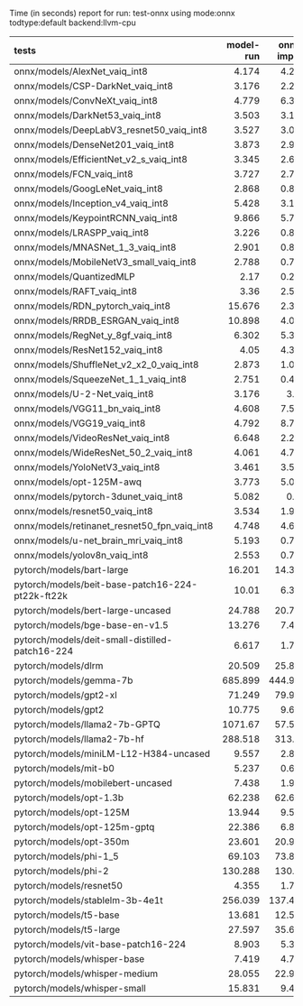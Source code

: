 Time (in seconds) report for run: test-onnx using mode:onnx todtype:default backend:llvm-cpu

| tests                                            |   model-run |   onnx-import |   torch-mlir |   iree-compile |   inference |
|:-------------------------------------------------|------------:|--------------:|-------------:|---------------:|------------:|
| onnx/models/AlexNet_vaiq_int8                    |       4.174 |         4.241 |            0 |          5.236 |       0.448 |
| onnx/models/CSP-DarkNet_vaiq_int8                |       3.176 |         2.293 |            0 |          8.992 |       0.592 |
| onnx/models/ConvNeXt_vaiq_int8                   |       4.779 |         6.319 |            0 |         19.119 |       0.906 |
| onnx/models/DarkNet53_vaiq_int8                  |       3.503 |         3.116 |            0 |          8.115 |       0.641 |
| onnx/models/DeepLabV3_resnet50_vaiq_int8         |       3.527 |         3.033 |            0 |          8.795 |       1.646 |
| onnx/models/DenseNet201_vaiq_int8                |       3.873 |         2.976 |            0 |         28.119 |       0.368 |
| onnx/models/EfficientNet_v2_s_vaiq_int8          |       3.345 |         2.624 |            0 |         18.599 |       0.362 |
| onnx/models/FCN_vaiq_int8                        |       3.727 |         2.743 |            0 |          7.779 |       0.768 |
| onnx/models/GoogLeNet_vaiq_int8                  |       2.868 |         0.834 |            0 |          9.184 |       0.216 |
| onnx/models/Inception_v4_vaiq_int8               |       5.428 |         3.193 |            0 |          9.13  |       0     |
| onnx/models/KeypointRCNN_vaiq_int8               |       9.866 |         5.787 |            0 |          1.823 |       0     |
| onnx/models/LRASPP_vaiq_int8                     |       3.226 |         0.842 |            0 |          9.386 |       9.863 |
| onnx/models/MNASNet_1_3_vaiq_int8                |       2.901 |         0.818 |            0 |          6.987 |       0.171 |
| onnx/models/MobileNetV3_small_vaiq_int8          |       2.788 |         0.717 |            0 |          7.886 |       0.13  |
| onnx/models/QuantizedMLP                         |       2.17  |         0.264 |            0 |          0.939 |       0.072 |
| onnx/models/RAFT_vaiq_int8                       |       3.36  |         2.533 |            0 |          6.228 |       0     |
| onnx/models/RDN_pytorch_vaiq_int8                |      15.676 |         2.356 |            0 |         14.93  |      98.887 |
| onnx/models/RRDB_ESRGAN_vaiq_int8                |      10.898 |         4.005 |            0 |         32.814 |      62.844 |
| onnx/models/RegNet_y_8gf_vaiq_int8               |       6.302 |         5.381 |            0 |         13.319 |       0.503 |
| onnx/models/ResNet152_vaiq_int8                  |       4.05  |         4.393 |            0 |         14.336 |       0.657 |
| onnx/models/ShuffleNet_v2_x2_0_vaiq_int8         |       2.873 |         1.037 |            0 |          5.82  |       0.169 |
| onnx/models/SqueezeNet_1_1_vaiq_int8             |       2.751 |         0.428 |            0 |          4.335 |       0.137 |
| onnx/models/U-2-Net_vaiq_int8                    |       3.176 |         3.48  |            0 |         17.525 |       1.694 |
| onnx/models/VGG11_bn_vaiq_int8                   |       4.608 |         7.585 |            0 |          8.967 |       0.786 |
| onnx/models/VGG19_vaiq_int8                      |       4.792 |         8.744 |            0 |         10.014 |       0.979 |
| onnx/models/VideoResNet_vaiq_int8                |       6.648 |         2.275 |            0 |          4.022 |      80.92  |
| onnx/models/WideResNet_50_2_vaiq_int8            |       4.061 |         4.755 |            0 |          9.767 |       0.809 |
| onnx/models/YoloNetV3_vaiq_int8                  |       3.461 |         3.587 |            0 |         11.183 |       7.073 |
| onnx/models/opt-125M-awq                         |       3.773 |         5.044 |            0 |          2.334 |       0     |
| onnx/models/pytorch-3dunet_vaiq_int8             |       5.082 |         0.62  |            0 |          3.76  |      25.197 |
| onnx/models/resnet50_vaiq_int8                   |       3.534 |         1.963 |            0 |          7.464 |       0.417 |
| onnx/models/retinanet_resnet50_fpn_vaiq_int8     |       4.748 |         4.601 |            0 |          1.657 |       0     |
| onnx/models/u-net_brain_mri_vaiq_int8            |       5.193 |         0.794 |            0 |          3.753 |       7.277 |
| onnx/models/yolov8n_vaiq_int8                    |       2.553 |         0.798 |            0 |          9.613 |       0.489 |
| pytorch/models/bart-large                        |      16.201 |        14.318 |            0 |          8.209 |       0     |
| pytorch/models/beit-base-patch16-224-pt22k-ft22k |      10.01  |         6.332 |            0 |          9.887 |       0.709 |
| pytorch/models/bert-large-uncased                |      24.788 |        20.709 |            0 |         10.102 |       0     |
| pytorch/models/bge-base-en-v1.5                  |      13.276 |         7.485 |            0 |          3.88  |       0     |
| pytorch/models/deit-small-distilled-patch16-224  |       6.617 |         1.702 |            0 |          5.445 |       0.273 |
| pytorch/models/dlrm                              |      20.509 |        25.833 |            0 |         14.501 |       0     |
| pytorch/models/gemma-7b                          |     685.899 |       444.914 |            0 |        484.257 |      90.339 |
| pytorch/models/gpt2-xl                           |      71.249 |        79.939 |            0 |         91.271 |      10.383 |
| pytorch/models/gpt2                              |      10.775 |         9.603 |            0 |         11.706 |       4.139 |
| pytorch/models/llama2-7b-GPTQ                    |    1071.67  |        57.582 |            0 |         68.392 |      12.141 |
| pytorch/models/llama2-7b-hf                      |     288.518 |       313.18  |            0 |        193.661 |       0     |
| pytorch/models/miniLM-L12-H384-uncased           |       9.557 |         2.896 |            0 |          1.517 |       0     |
| pytorch/models/mit-b0                            |       5.237 |         0.622 |            0 |          0.945 |       0     |
| pytorch/models/mobilebert-uncased                |       7.438 |         1.988 |            0 |          2.756 |       0     |
| pytorch/models/opt-1.3b                          |      62.238 |        62.667 |            0 |         40.979 |       0     |
| pytorch/models/opt-125M                          |      13.944 |         9.591 |            0 |          4.611 |       0     |
| pytorch/models/opt-125m-gptq                     |      22.386 |         6.811 |            0 |          2.932 |       0     |
| pytorch/models/opt-350m                          |      23.601 |        20.901 |            0 |          9.78  |       0     |
| pytorch/models/phi-1_5                           |      69.103 |        73.812 |            0 |         39.922 |       0     |
| pytorch/models/phi-2                             |     130.288 |       130.63  |            0 |         76.802 |       0     |
| pytorch/models/resnet50                          |       4.355 |         1.778 |            0 |          4.888 |       0.389 |
| pytorch/models/stablelm-3b-4e1t                  |     256.039 |       137.417 |            0 |         80.288 |       0     |
| pytorch/models/t5-base                           |      13.681 |        12.514 |            0 |          7.807 |       0     |
| pytorch/models/t5-large                          |      27.597 |        35.681 |            0 |         25.281 |       0     |
| pytorch/models/vit-base-patch16-224              |       8.903 |         5.368 |            0 |          8.542 |       0.657 |
| pytorch/models/whisper-base                      |       7.419 |         4.746 |            0 |          2.165 |       0     |
| pytorch/models/whisper-medium                    |      28.055 |        22.972 |            0 |         11.865 |       0     |
| pytorch/models/whisper-small                     |      15.831 |         9.466 |            0 |          5.113 |       0     |
